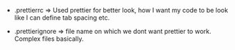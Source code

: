 - .prettierrc => Used prettier for better look, how I want my code to be look like I can define tab spacing etc.

- .prettierignore => file name on which we dont want prettier to work. Complex files basically.
